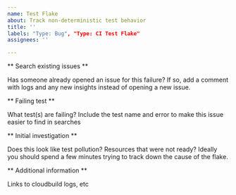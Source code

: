 ```yaml
---
name: Test Flake
about: Track non-deterministic test behavior
title: ''
labels: "Type: Bug", "Type: CI Test Flake"
assignees: ''

---
```


** Search existing issues **

Has someone already opened an issue for this failure? 
If so, add a comment with logs and any new insights instead of opening a new issue.

** Failing test **

What test(s) are failing? 
Include the test name and error to make this issue easier to find in searches

** Initial investigation **

Does this look like test pollution? Resources that were not ready?
Ideally you should spend a few minutes trying to track down the cause of the flake.

** Additional information **

Links to cloudbuild logs, etc
